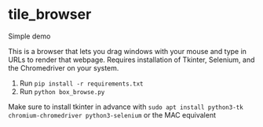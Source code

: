 # tile_browser
Simple demo

This is a browser that lets you drag windows with your mouse and type in URLs to render that webpage. Requires installation of Tkinter, Selenium, and the Chromedriver on your system.

1. Run `pip install -r requirements.txt`
2. Run `python box_browse.py`

Make sure to install tkinter in advance with `sudo apt install python3-tk chromium-chromedriver python3-selenium` or the MAC equivalent
